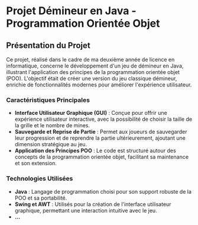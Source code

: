 # Projet Démineur en Java - Programmation Orientée Objet

## Présentation du Projet

Ce projet, réalisé dans le cadre de ma deuxième année de licence en informatique, concerne le développement d'un jeu de démineur en Java, illustrant l'application des principes de la programmation orientée objet (POO). L'objectif était de créer une version du jeu classique démineur, enrichie de fonctionnalités modernes pour améliorer l'expérience utilisateur.

### Caractéristiques Principales

- **Interface Utilisateur Graphique (GUI)** : Conçue pour offrir une expérience utilisateur interactive, avec la possibilité de choisir la taille de la grille et le nombre de mines.
- **Sauvegarde et Reprise de Partie** : Permet aux joueurs de sauvegarder leur progression et de reprendre la partie ultérieurement, ajoutant une dimension stratégique au jeu.
- **Application des Principes POO** : Le code est structuré autour des concepts de la programmation orientée objet, facilitant sa maintenance et son extension.

### Technologies Utilisées

- **Java** : Langage de programmation choisi pour son support robuste de la POO et sa portabilité.
- **Swing et AWT** : Utilisés pour la création de l'interface utilisateur graphique, permettant une interaction intuitive avec le jeu.
- **...**
